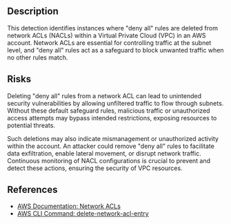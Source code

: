 ## Description

This detection identifies instances where "deny all" rules are deleted from network ACLs (NACLs) within a Virtual Private Cloud (VPC) in an AWS account. Network ACLs are essential for controlling traffic at the subnet level, and "deny all" rules act as a safeguard to block unwanted traffic when no other rules match.

## Risks

Deleting "deny all" rules from a network ACL can lead to unintended security vulnerabilities by allowing unfiltered traffic to flow through subnets. Without these default safeguard rules, malicious traffic or unauthorized access attempts may bypass intended restrictions, exposing resources to potential threats.

Such deletions may also indicate mismanagement or unauthorized activity within the account. An attacker could remove "deny all" rules to facilitate data exfiltration, enable lateral movement, or disrupt network traffic. Continuous monitoring of NACL configurations is crucial to prevent and detect these actions, ensuring the security of VPC resources.

## References

- [AWS Documentation: Network ACLs](https://docs.aws.amazon.com/vpc/latest/userguide/vpc-network-acls.html)
- [AWS CLI Command: delete-network-acl-entry](https://docs.aws.amazon.com/cli/latest/reference/ec2/delete-network-acl-entry.html)
